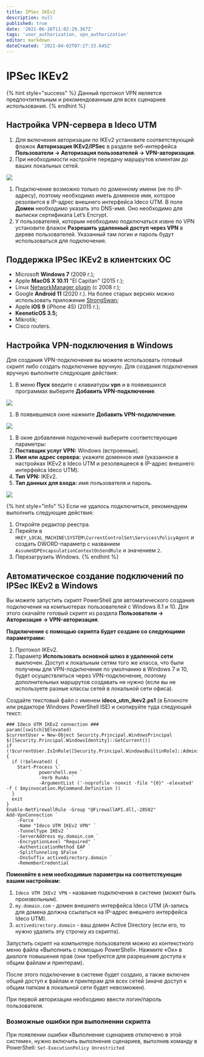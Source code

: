 ```yaml
---
title: IPSec IKEv2
description: null
published: true
date: '2021-06-26T11:02:29.367Z'
tags: 'user_authorization, vpn_authorization'
editor: markdown
dateCreated: '2021-04-02T07:27:33.645Z'
---
```


# IPSec IKEv2

{% hint style="success" %}
Данный протокол VPN является предпочтительным и рекомендованным для всех сценариев использования.
{% endhint %}

## Настройка VPN-сервера в Ideco UTM

1. Для включения авторизации по IKEv2 установите соответствующий флажок **Авторизация IKEv2/IPSec** в разделе веб-интерфейса **Пользователи -&gt; Авторизация пользователей -&gt; VPN-авторизация**.
2. При необходимости настройте передачу маршрутов клиентам до ваших локальных сетей.

![](../../../../.gitbook/assets/ipsec-ikev2-9-11.png)

1. Подключение возможно только по доменному имени \(не по IP-адресу\), поэтому необходимо иметь доменное имя, которое резолвится в IP-адрес внешнего интерфейса Ideco UTM. В поле **Домен** необходимо указать это DNS-имя. Оно необходимо для выписки сертификата Let’s Encrypt.
2. У пользователей, которым необходимо подключаться извне по VPN установите флажок **Разрешить удаленный доступ через VPN** в дереве пользователей. Указанный там логин и пароль будут использоваться для подключения.

## Поддержка IPSec IKEv2 в клиентских ОС

* Microsoft **Windows 7** \(2009 г.\);
* Apple **MacOS X 10.11** "El Capitan" \(2015 г.\);
* Linux [NetworkManager plugin](https://wiki.strongswan.org/projects/strongswan/wiki/NetworkManager) \(c 2008 г.\);
* Google **Android 11** \(2020 г.\). На более старых версиях можно использовать приложение [StrongSwan](https://play.google.com/store/apps/details?id=org.strongswan.android);
* Apple **iOS 9** \(iPhone 4S\) \(2015 г.\);
* **KeeneticOS 3.5;**
* Mikrotik;
* Cisco routers.

## Настройка VPN-подключения в Windows

Для создания VPN-подключения вы можете использовать готовый скрипт либо создать подключение вручную. Для создания подключения вручную выполните следующие действия:

1. В меню **Пуск** введите с клавиатуры **vpn** и в появившихся программах выберите **Добавить VPN-подключение**.  

![](../../../../.gitbook/assets/vpn%20%282%29%20%282%29%20%282%29%20%282%29%20%282%29%20%281%29%20%281%29.png)

1. В появившемся окне нажмите **Добавить VPN-подключение**.  

![](../../../../.gitbook/assets/параметры%20%281%29%20%281%29%20%281%29%20%281%29%20%281%29%20%282%29%20%282%29%20%282%29%20%282%29%20%282%29.png)

1. В окне добавления подключений выберите соответствующие параметры:
2. **Поставщик услуг VPN:** Windows \(встроенные\).
3. **Имя или адрес сервера:** укажите доменное имя \(указанное в настройках IKEv2 в Ideco UTM и резолвящееся в IP-адрес внешнего интерфейса Ideco UTM\).
4. **Тип VPN:** IKEv2.
5. **Тип данных для входа:** имя пользователя и пароль.

![](../../../../.gitbook/assets/добавить_vpn%20%282%29%20%282%29%20%282%29%20%282%29%20%282%29%20%282%29%20%282%29%20%282%29%20%282%29%20%282%29%20%282%29%20%282%29.png)

{% hint style="info" %}
Если не удалось подключиться, рекомендуем выполнить следующие действия:

1. Откройте редактор реестра. 
2. Перейти в `HKEY_LOCAL_MACHINE\SYSTEM\CurrentControlSet\Services\PolicyAgent` и создать DWORD-параметр с названием `AssumeUDPEncapsulationContextOnSendRule` и значением `2`. 
3. Перезагрузить Windows. 
{% endhint %}

## Автоматическое создание подключений по IPSec IKEv2 в Windows

Вы можете запустить скрипт PowerShell для автоматического создания подключения на компьютерах пользователей с Windows 8.1 и 10. Для этого скачайте готовый скрипт из раздела **Пользователи -&gt; Авторизация -&gt; VPN-авторизация**.

**Подключение с помощью скрипта будет создано со следующими параметрами:**

1. Протокол IKEv2. 
2. Параметр **Использовать основной шлюз в удаленной сети** выключен. Доступ к локальным сетям того же класса, что были получены для VPN-подключения по умолчанию в Windows 7 и 10, будет осуществляться через VPN-подключение, поэтому дополнительных маршрутов создавать не нужно \(если вы не используете разные классы сетей в локальной сети офиса\).

Создайте текстовый файл с именем **ideco\_utm\_ikev2.ps1** \(в Блокноте или редакторе Windows PowerShell ISE\) и скопируйте туда следующий текст:

```text
### Ideco UTM IKEv2 connection ###
param([switch]$Elevated)
$currentUser = New-Object Security.Principal.WindowsPrincipal $([Security.Principal.WindowsIdentity]::GetCurrent())
if (!$currentUser.IsInRole([Security.Principal.WindowsBuiltinRole]::Administrator))  {
  if (!$elevated) {
    Start-Process \`
            powershell.exe `
            -Verb RunAs `
            -ArgumentList ('-noprofile -noexit -file "{0}" -elevated' -f ( $myinvocation.MyCommand.Definition ))
  }
  exit
}
Enable-NetFirewallRule -Group "@FirewallAPI.dll,-28502"
Add-VpnConnection `
    -Force `
    -Name "Ideco UTM IKEv2 VPN" `
    -TunnelType IKEv2 `
    -ServerAddress my.domain.com `
    -EncryptionLevel "Required" `
    -AuthenticationMethod EAP `
    -SplitTunneling $False `
    -DnsSuffix activedirectory.domain `
    -RememberCredential
```

**Поменяйте в нем необходимые параметры на соответствующие вашим настройкам:**

1. `Ideco UTM IKEv2 VPN` - название подключения в системе \(может быть произвольным\).
2. `my.domain.com` - домен внешнего интерфейса Ideco UTM \(А-запись для домена должна ссылаться на IP-адрес внешнего интерфейса Ideco UTM\).
3. `activedirectory.domain` - ваш домен Active Directory \(если его, то нужно удалить эту строчку из скрипта\).

Запустить скрипт на компьютере пользователя можно из контекстного меню файла «Выполнить с помощью PowerShell». Нажмите «Ок» в диалоге повышения прав \(они требуются для разрешения доступа к общим файлам и принтерам\).

После этого подключение в системе будет создано, а также включен общий доступ к файлам и принтерам для всех сетей \(иначе доступ к общим папкам в локальной сети будет невозможен\).

При первой авторизации необходимо ввести логин/пароль пользователя.

### Возможные ошибки при выполнении скрипта

При появлении ошибки «Выполнение сценариев отключено в этой системе», нужно включить выполнение сценариев, выполнив команду в PowerShell: `Set-ExecutionPolicy Unrestricted`

